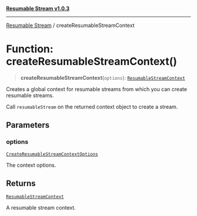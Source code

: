 [**Resumable Stream v1.0.3**](../README.md)

***

[Resumable Stream](../README.md) / createResumableStreamContext

# Function: createResumableStreamContext()

> **createResumableStreamContext**(`options`): [`ResumableStreamContext`](../interfaces/ResumableStreamContext.md)

Creates a global context for resumable streams from which you can create resumable streams.

Call `resumableStream` on the returned context object to create a stream.

## Parameters

### options

[`CreateResumableStreamContextOptions`](../interfaces/CreateResumableStreamContextOptions.md)

The context options.

## Returns

[`ResumableStreamContext`](../interfaces/ResumableStreamContext.md)

A resumable stream context.
